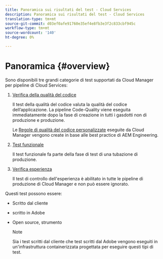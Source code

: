 ```yaml
---
title: Panoramica sui risultati del test - Cloud Services
description: Panoramica sui risultati del test - Cloud Services
translation-type: tm+mt
source-git-commit: d03ef0afe91760e35ef4e8fb3e3f2c833cbf945c
workflow-type: tm+mt
source-wordcount: '140'
ht-degree: 0%

---
```



# Panoramica {#overview}

Sono disponibili tre grandi categorie di test supportati da Cloud Manager per pipeline di Cloud Services:

1. [Verifica della qualità del codice](/help/implementing/cloud-manager/code-quality-testing.md)

   Il test della qualità del codice valuta la qualità del codice dell’applicazione. La pipeline Code-Quality viene eseguita immediatamente dopo la fase di creazione in tutti i gasdotti non di produzione e produzione.

   Le [Regole di qualità del codice personalizzate](/help/implementing/cloud-manager/custom-code-quality-rules.md) eseguite da Cloud Manager vengono create in base alle best practice di AEM Engineering.

1. [Test funzionale](/help/implementing/cloud-manager/functional-testing.md)

   Il test funzionale fa parte della fase di test di una tubazione di produzione.

1. [Verifica esperienza](/help/implementing/cloud-manager/experience-audit-testing.md)

   Il test di controllo dell&#39;esperienza è abilitato in tutte le pipeline di produzione di Cloud Manager e non può essere ignorato.

Questi test possono essere:

* Scritto dal cliente
*  scritto in Adobe
* Open source, strumento

   >[!NOTE]
   > Sia i test scritti dal cliente che  test scritti dal Adobe vengono eseguiti in un&#39;infrastruttura containerizzata progettata per eseguire questi tipi di test.

